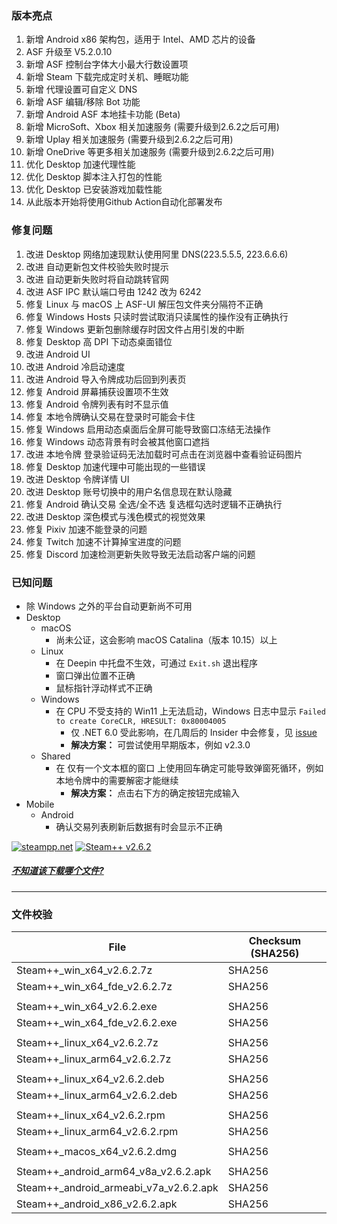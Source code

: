 ### 版本亮点
1. 新增 Android x86 架构包，适用于 Intel、AMD 芯片的设备
2. ASF 升级至 V5.2.0.10
3. 新增 ASF 控制台字体大小最大行数设置项
4. 新增 Steam 下载完成定时关机、睡眠功能
5. 新增 代理设置可自定义 DNS
6. 新增 ASF 编辑/移除 Bot 功能
7. 新增 Android ASF 本地挂卡功能 (Beta)
8. 新增 MicroSoft、Xbox 相关加速服务 (需要升级到2.6.2之后可用)
9. 新增 Uplay 相关加速服务 (需要升级到2.6.2之后可用)
10. 新增 OneDrive 等更多相关加速服务 (需要升级到2.6.2之后可用)
11. 优化 Desktop 加速代理性能
12. 优化 Desktop 脚本注入打包的性能
13. 优化 Desktop 已安装游戏加载性能
15. 从此版本开始将使用Github Action自动化部署发布

### 修复问题
1. 改进 Desktop 网络加速现默认使用阿里 DNS(223.5.5.5, 223.6.6.6)
2. 改进 自动更新包文件校验失败时提示
3. 改进 自动更新失败时将自动跳转官网
4. 改进 ASF IPC 默认端口号由 1242 改为 6242
5. 修复 Linux 与 macOS 上 ASF-UI 解压包文件夹分隔符不正确
6. 修复 Windows Hosts 只读时尝试取消只读属性的操作没有正确执行
7. 修复 Windows 更新包删除缓存时因文件占用引发的中断
8. 修复 Desktop 高 DPI 下动态桌面错位
9. 改进 Android UI
10. 改进 Android 冷启动速度
11. 改进 Android 导入令牌成功后回到列表页
12. 修复 Android 屏幕捕获设置项不生效
13. 修复 Android 令牌列表有时不显示值
14. 修复 本地令牌确认交易在登录时可能会卡住
15. 修复 Windows 启用动态桌面后全屏可能导致窗口冻结无法操作
16. 修复 Windows 动态背景有时会被其他窗口遮挡
17. 改进 本地令牌 登录验证码无法加载时可点击在浏览器中查看验证码图片
18. 修复 Desktop 加速代理中可能出现的一些错误
19. 改进 Desktop 令牌详情 UI
20. 改进 Desktop 账号切换中的用户名信息现在默认隐藏
21. 修复 Android 确认交易 全选/全不选 复选框勾选时逻辑不正确执行
22. 改进 Desktop 深色模式与浅色模式的视觉效果
23. 修复 Pixiv 加速不能登录的问题
24. 修复 Twitch 加速不计算掉宝进度的问题
25. 修复 Discord 加速检测更新失败导致无法启动客户端的问题


### 已知问题
- 除 Windows 之外的平台自动更新尚不可用
- Desktop 
	- macOS
		- 尚未公证，这会影响 macOS Catalina（版本 10.15）以上
	- Linux
		- 在 Deepin 中托盘不生效，可通过 ```Exit.sh``` 退出程序
		- 窗口弹出位置不正确
		- 鼠标指针浮动样式不正确
	- Windows
		- 在 CPU 不受支持的 Win11 上无法启动，Windows 日志中显示 ```Failed to create CoreCLR, HRESULT: 0x80004005```
			- 仅 .NET 6.0 受此影响，在几周后的 Insider 中会修复，见 [issue](https://github.com/dotnet/core/issues/6733)
			- **解决方案：** 可尝试使用早期版本，例如 v2.3.0
	- Shared
		- 在 仅有一个文本框的窗口 上使用回车确定可能导致弹窗死循环，例如本地令牌中的需要解密才能继续
			- **解决方案：** 点击右下方的确定按钮完成输入
- Mobile
	- Android
		- 确认交易列表刷新后数据有时会显示不正确

[![steampp.net](https://img.shields.io/badge/WebSite-steampp.net-brightgreen.svg?style=flat-square&color=61dafb)](https://steampp.net)
[![Steam++ v2.6.2](https://img.shields.io/badge/Steam++-v2.6.2-brightgreen.svg?style=flat-square&color=512bd4)]()
  
  
##### [不知道该下载哪个文件?](./download-guide.md)
---

### 文件校验
|  File  | Checksum (SHA256)  |
|  ----  |  ----  |
| Steam++_win_x64_v2.6.2.7z  | SHA256 |
| Steam++_win_x64_fde_v2.6.2.7z  | SHA256 |
| | |
| Steam++_win_x64_v2.6.2.exe  | SHA256 |
| Steam++_win_x64_fde_v2.6.2.exe  | SHA256 |
| | |
| Steam++_linux_x64_v2.6.2.7z  | SHA256 |
| Steam++_linux_arm64_v2.6.2.7z  | SHA256 |
| | |
| Steam++_linux_x64_v2.6.2.deb  | SHA256 |
| Steam++_linux_arm64_v2.6.2.deb  | SHA256 |
| | |
| Steam++_linux_x64_v2.6.2.rpm  | SHA256 |
| Steam++_linux_arm64_v2.6.2.rpm  | SHA256 |
| | |
| Steam++_macos_x64_v2.6.2.dmg  | SHA256 |
| | |
| Steam++_android_arm64_v8a_v2.6.2.apk  | SHA256 |
| Steam++_android_armeabi_v7a_v2.6.2.apk  | SHA256 |
| Steam++_android_x86_v2.6.2.apk  | SHA256 |
